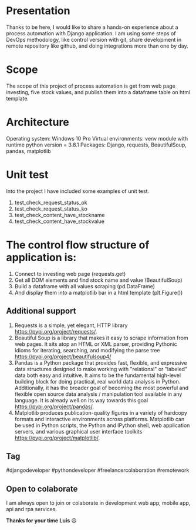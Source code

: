 # Presentation
Thanks to be here, I would like to share a hands-on experience about a process automation with Django application. I am using some steps of DevOps methodology, like control version with git, share development in remote repository like github, and doing integrations more than one by day.

# Scope
The scope of this project of process automation is get from web page investing, five stock values, and publish them into a dataframe table on html template. 

# Architecture 
Operating system: Windows 10 Pro
Virtual environments: venv module with runtime python version = 3.8.1
Packages: Django, requests, BeautifulSoup, pandas, matplotlib

# Unit test
Into the project I have included some examples of unit test. 
1. test_check_request_status_ok
2. test_check_request_status_ko
3. test_check_content_have_stockname
4. test_check_content_have_stockvalue

# The control flow structure of application is:
1. Connect to investing web page (requests.get)
2. Get all DOM <span> elements and find stock name and value (BeautifulSoup)
3. Build a dataframe with all values scraping (pd.DataFrame)
4. And display them into a matplotlib bar in a html template (plt.Figure())

## Additional support

1. Requests is a simple, yet elegant, HTTP library <https://pypi.org/project/requests/>.
2. Beautiful Soup is a library that makes it easy to scrape information from web pages. It sits atop an HTML or XML parser, providing Pythonic idioms for iterating, searching, and modifying the parse tree <https://pypi.org/project/beautifulsoup4/>
3. Pandas is a Python package that provides fast, flexible, and expressive data structures designed to make working with "relational" or "labeled" data both easy and intuitive. It aims to be the fundamental high-level building block for doing practical, real world data analysis in Python. Additionally, it has the broader goal of becoming the most powerful and flexible open source data analysis / manipulation tool available in any language. It is already well on its way towards this goal <https://pypi.org/project/pandas/>.
4. Matplotlib produces publication-quality figures in a variety of hardcopy formats and interactive environments across platforms. Matplotlib can be used in Python scripts, the Python and IPython shell, web application servers, and various graphical user interface toolkits <https://pypi.org/project/matplotlib/>. 


## Tag
#djangodeveloper #pythondeveloper #freelancercolaboration #remotework

## Open to colaborate

I am always open to join or colaborate in development web app, mobile app, api and rpa services. 

**Thanks for your time**
**Luis** :smiley: